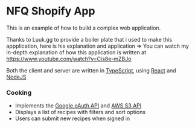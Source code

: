 # NFQ Shopify App

This is an example of how to build a complex web application.

Thanks to Luuk.gg to provide a boiler plate that i used to make this appplication, here is his explanation and application =>
You can watch my in-depth explanation of how this application is written at https://www.youtube.com/watch?v=Cis8e-mZBJo

Both the client and server are written in [TypeScript](https://www.typescriptlang.org), using [React](https://reactjs.org) and [NodeJS](https://nodejs.org)

### **Cooking**

- Implements the [Google oAuth API](https://developers.google.com/identity/protocols/oauth2) and [AWS S3 API](https://aws.amazon.com/s3)
- Displays a list of recipes with filters and sort options
- Users can submit new recipes when signed in

